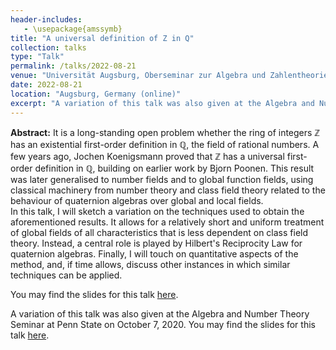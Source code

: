 ```yaml
---
header-includes:
   - \usepackage{amssymb}
title: "A universal definition of Z in Q"
collection: talks
type: "Talk"
permalink: /talks/2022-08-21
venue: "Universität Augsburg, Oberseminar zur Algebra und Zahlentheorie"
date: 2022-08-21
location: "Augsburg, Germany (online)"
excerpt: "A variation of this talk was also given at the Algebra and Number Theory Seminar at Penn State on October 7, 2020."
---
```


**Abstract:** It is a long-standing open problem whether the ring of integers $\mathbb{Z}$ has an existential first-order definition in $\mathbb{Q}$, the field of rational numbers. A few years ago, Jochen Koenigsmann proved that $\mathbb{Z}$ has a universal first-order definition in $\mathbb{Q}$, building on earlier work by Bjorn Poonen. This result was later generalised to number fields and to global function fields, using classical machinery from number theory and class field theory related to the behaviour of quaternion algebras over global and local fields.  
In this talk, I will sketch a variation on the techniques used to obtain the aforementioned results. It allows for a relatively short and uniform treatment of global fields of all characteristics that is less dependent on class field theory. Instead, a central role is played by Hilbert's Reciprocity Law for quaternion algebras. Finally, I will touch on quantitative aspects of the method, and, if time allows, discuss other instances in which similar techniques can be applied.

You may find the slides for this talk [here](/files/ZinQ/AugsburgJuly2022.pdf).

A variation of this talk was also given at the Algebra and Number Theory Seminar at Penn State on October 7, 2020. You may find the slides for this talk [here](/files/ZinQ/penn.pdf).